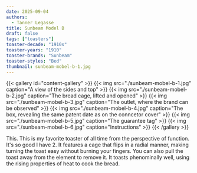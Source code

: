```yaml
---
date: 2025-09-04
authors:
  - Tanner Legasse
title: Sunbeam Model B
draft: false
tags: ["toasters"]
toaster-decade: "1910s"
toaster-years: "1910"
toaster-brands: "Sunbeam"
toaster-styles: "Bed"
thumbnail: sunbeam-mobel-b-1.jpg
---
```

{{< gallery id="content-gallery" >}}
  {{< img src="./sunbeam-mobel-b-1.jpg" caption="A view of the sides and top" >}}
  {{< img src="./sunbeam-mobel-b-2.jpg" caption="The bread cage, lifted and opened" >}}
  {{< img src="./sunbeam-mobel-b-3.jpg" caption="The outlet, where the brand can be observed" >}}
  {{< img src="./sunbeam-mobel-b-4.jpg" caption="The box, revealing the same patent date as on the conncetor cover" >}}
  {{< img src="./sunbeam-mobel-b-5.jpg" caption="The guarantee tag" >}}
  {{< img src="./sunbeam-mobel-b-6.jpg" caption="Instructions" >}}
{{< /gallery >}}

This. This is my favorite toaster of all time from the perspective of function. It's so good I have 2. It features a cage that flips in a radial manner, making turning the toast easy without burning your fingers. You can also pull the toast away from the element to remove it. It toasts phenominally well, using the rising properties of heat to cook the bread.

